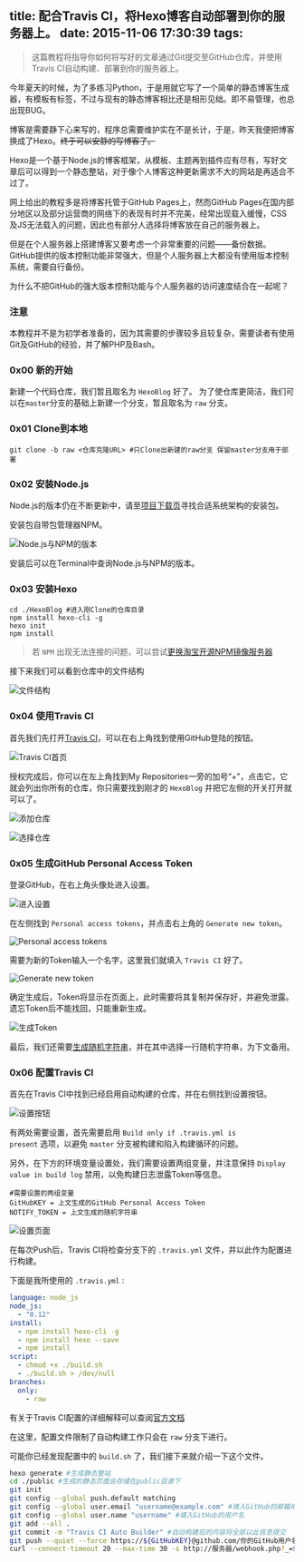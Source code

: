 title: 配合Travis CI，将Hexo博客自动部署到你的服务器上。
date: 2015-11-06 17:30:39
tags:
---

> 这篇教程将指导你如何将写好的文章通过Git提交至GitHub仓库，并使用Travis CI自动构建、部署到你的服务器上。

今年夏天的时候，为了多练习Python，于是用就它写了一个简单的静态博客生成器，有模板有标签，不过与现有的静态博客相比还是相形见绌。即不易管理，也总出现BUG。

博客是需要静下心来写的，程序总需要维护实在不是长计，于是，昨天我便把博客换成了Hexo。<del>终于可以安静的写博客了。</del>

Hexo是一个基于Node.js的博客框架，从模板、主题再到插件应有尽有，写好文章后可以得到一个静态整站，对于像个人博客这种更新需求不大的网站是再适合不过了。

网上给出的教程多是将博客托管于GitHub Pages上，然而GitHub Pages在国内部分地区以及部分运营商的网络下的表现有时并不完美，经常出现载入缓慢，CSS及JS无法载入的问题，因此也有部分人选择将博客放在自己的服务器上。

但是在个人服务器上搭建博客又要考虑一个非常重要的问题——备份数据。GitHub提供的版本控制功能非常强大，但是个人服务器上大都没有使用版本控制系统，需要自行备份。

为什么不把GitHub的强大版本控制功能与个人服务器的访问速度结合在一起呢？

### 注意

本教程并不是为初学者准备的，因为其需要的步骤较多且较复杂，需要读者有使用Git及GitHub的经验，并了解PHP及Bash。

### 0x00 新的开始

新建一个代码仓库，我们暂且取名为 <code>HexoBlog</code> 好了。
为了使仓库更简洁，我们可以在<code>master</code>分支的基础上新建一个分支，暂且取名为 <code>raw</code> 分支。

### 0x01 Clone到本地

```
git clone -b raw <仓库克隆URL> #只Clone出新建的raw分支 保留master分支用于部署
```

### 0x02 安装Node.js

Node.js的版本仍在不断更新中，请至[项目下载页](https://nodejs.org/en/download/)寻找合适系统架构的安装包。

安装包自带包管理器NPM。

![Node.js与NPM的版本](http://internal-static.keep.moe/hexo-and-travis-ci/02.00.png)

安装后可以在Terminal中查询Node.js与NPM的版本。

### 0x03 安装Hexo

```
cd ./HexoBlog #进入刚Clone的仓库目录
npm install hexo-cli -g
hexo init
npm install
```

> 若 <code>NPM</code> 出现无法连接的问题，可以尝试[更换淘宝开源NPM镜像服务器](http://npm.taobao.org/)

接下来我们可以看到仓库中的文件结构

![文件结构](http://internal-static.keep.moe/hexo-and-travis-ci/03.00.png)

### 0x04 使用Travis CI

首先我们先打开[Travis CI](https://travis-ci.org/)，可以在右上角找到使用GitHub登陆的按钮。

![Travis CI首页](http://internal-static.keep.moe/hexo-and-travis-ci/04.00.png)

授权完成后，你可以在左上角找到My Repositories一旁的加号“+”，点击它，它就会列出你所有的仓库，你只需要找到刚才的 <code>HexoBlog</code> 并把它左侧的开关打开就可以了。

![添加仓库](http://internal-static.keep.moe/hexo-and-travis-ci/04.01.png)

![选择仓库](http://internal-static.keep.moe/hexo-and-travis-ci/04.02.png)

### 0x05 生成GitHub Personal Access Token

登录GitHub，在右上角头像处进入设置。

![进入设置](http://internal-static.keep.moe/hexo-and-travis-ci/05.00.png)

在左侧找到 <code>Personal access tokens</code>，并点击右上角的 <code>Generate new token</code>。

![Personal access tokens](http://internal-static.keep.moe/hexo-and-travis-ci/05.01.png)

需要为新的Token输入一个名字，这里我们就填入 <code>Travis CI</code> 好了。

![Generate new token](http://internal-static.keep.moe/hexo-and-travis-ci/05.02.png)

确定生成后，Token将显示在页面上，此时需要将其复制并保存好，并避免泄露。遗忘Token后不能找回，只能重新生成。

![生成Token](http://internal-static.keep.moe/hexo-and-travis-ci/05.03.png)

最后，我们还需要[生成随机字符串](https://www.random.org/strings/?num=10&len=20&digits=on&upperalpha=on&loweralpha=on&unique=on&format=html&rnd=new)，并在其中选择一行随机字符串，为下文备用。

### 0x06 配置Travis CI

首先在Travis CI中找到已经启用自动构建的仓库，并在右侧找到设置按钮。

![设置按钮](http://internal-static.keep.moe/hexo-and-travis-ci/06.00.png)

有两处需要设置，首先需要启用 <code>Build only if .travis.yml is present</code> 选项，以避免 <code>master</code> 分支被构建和陷入构建循环的问题。

另外，在下方的环境变量设置处，我们需要设置两组变量，并注意保持 <code>Display value in build log</code> 禁用，以免构建日志泄露Token等信息。

```
#需要设置的两组变量
GitHubKEY = 上文生成的GitHub Personal Access Token
NOTIFY_TOKEN = 上文生成的随机字符串
```

![设置页面](http://internal-static.keep.moe/hexo-and-travis-ci/06.01.png)

在每次Push后，Travis CI将检查分支下的 <code>.travis.yml</code> 文件，并以此作为配置进行构建。

下面是我所使用的 <code>.travis.yml</code> :

```yml
language: node_js
node_js:
  - "0.12"
install:
  - npm install hexo-cli -g
  - npm install hexo --save
  - npm install
script:
  - chmod +x ./build.sh
  - ./build.sh > /dev/null
branches:
  only:
    - raw
```

有关于Travis CI配置的详细解释可以查阅[官方文档](http://docs.travis-ci.com/)

在这里，配置文件限制了自动构建工作只会在 <code>raw</code> 分支下进行。

可能你已经发现配置中的 <code>build.sh</code> 了，我们接下来就介绍一下这个文件。

```bash
hexo generate #生成静态整站
cd ./public #生成的静态页面会存储在public目录下
git init
git config --global push.default matching
git config --global user.email "username@example.com" #填入GitHub的邮箱地址
git config --global user.name "username" #填入GitHub的用户名
git add --all .
git commit -m "Travis CI Auto Builder" #自动构建后的内容将全部以此信息提交
git push --quiet --force https://${GitHubKEY}@github.com/你的GitHub用户名/你的代码仓库名.git master  #自动构建后的内容将全部以此信息提交
curl --connect-timeout 20 --max-time 30 -s http://服务器/webhook.php?_=${NOTIFY_TOKEN} #服务器Webhook 将在下文介绍
```
